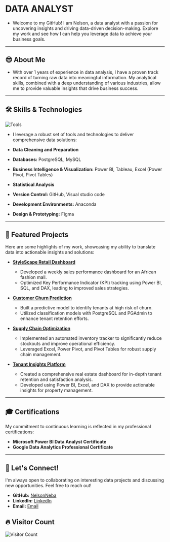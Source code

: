 # DATA ANALYST

* Welcome to my GitHub! I am Nelson, a data analyst with a passion for uncovering insights and driving data-driven decision-making. Explore my work and see how I can help you leverage data to achieve your business goals.
---
## **😎 About Me**

* With over 1 years of experience in data analysis, I have a proven track record of turning raw data into meaningful information. My analytical skills, combined with a deep understanding of various industries, allow me to provide valuable insights that drive business success.
---
## **🛠️ Skills & Technologies**
![Tools](https://i.postimg.cc/HW9nDq6T/tools.png)
* I leverage a robust set of tools and technologies to deliver comprehensive data solutions:

* **Data Cleaning and Preparation** 
* **Databases:** PostgreSQL, MySQL
* **Business Intelligence & Visualization:** Power BI, Tableau, Excel (Power Pivot, Pivot Tables)
* **Statistical Analysis** 
* **Version Control:** GitHub, Visual studio code
* **Development Environments:** Anaconda
* **Design & Prototyping:** Figma

---

## **🚀 Featured Projects**

Here are some highlights of my work, showcasing my ability to translate data into actionable insights and solutions:

* **[StyleScape Retail Dashboard](https://github.com/NelsonNeba/Performance-Dashboard-for-StyleScape-Fashion-Mall)**
    * Developed a weekly sales performance dashboard for an African fashion mall.
    * Optimized Key Performance Indicator (KPI) tracking using Power BI, SQL, and DAX, leading to improved sales strategies.

* **[Customer Churn Prediction](https://github.com/NelsonNeba/Capstone-Project)**
    * Built a predictive model to identify tenants at high risk of churn.
    * Utilized classification models with PostgreSQL and PGAdmin to enhance tenant retention efforts.

* **[Supply Chain Optimization](https://github.com/NelsonNeba/Supply-Chain-Optimization)**
    * Implemented an automated inventory tracker to significantly reduce stockouts and improve operational efficiency.
    * Leveraged Excel, Power Pivot, and Pivot Tables for robust supply chain management.

* **[Tenant Insights Platform](https://github.com/NelsonNeba/Tenant-Retention-Optimization-HomeVibe-Properties)**
    * Created a comprehensive real estate dashboard for in-depth tenant retention and satisfaction analysis.
    * Developed using Power BI, Excel, and DAX to provide actionable insights for property management.
---

## **🎓 Certifications**

My commitment to continuous learning is reflected in my professional certifications:

* **Microsoft Power BI Data Analyst Certificate**
* **Google Data Analytics Professional Certificate**

---

## **🤝 Let's Connect!**

I'm always open to collaborating on interesting data projects and discussing new opportunities. Feel free to reach out!

* **GitHub:** [NelsonNeba](https://github.com/NelsonNeba)
* **LinkedIn:** [LinkedIn](https://www.linkedin.com/in/nelsonneba/)
* **Email:** [Email](mailto:nelson.mforbi@gmail.com)

## 🔥 Visitor Count

![Visitor Count](https://visitor-badge.laobi.icu/badge?page_id=nelsonneba.nelsonneba)



